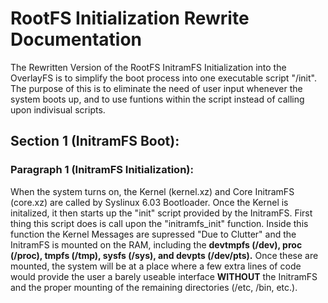 # RootFS Initialization Rewrite Documentation
The Rewritten Version of the RootFS InitramFS Initialization into the OverlayFS is to simplify the boot process into one executable script "/init". The purpose of this is to eliminate the need of user input whenever the system boots up, and to use funtions within the script instead of calling upon indivisual scripts.


## Section 1 (InitramFS Boot):

### Paragraph 1 (InitramFS Initialization):
When the system turns on, the Kernel (kernel.xz) and Core InitramFS (core.xz) are called by Syslinux 6.03 Bootloader. Once the Kernel is initalized, it then starts up the "init" script provided by the InitramFS. First thing this script does is call upon the "initramfs_init" function. Inside this function the Kernel Messages are supressed "Due to Clutter" and the InitramFS is mounted on the RAM, including the **devtmpfs (/dev), proc (/proc), tmpfs (/tmp), sysfs (/sys), and devpts (/dev/pts).** Once these are mounted, the system will be at a place where a few extra lines of code would provide the user a barely useable interface **WITHOUT** the InitramFS and the proper mounting of the remaining directories (/etc, /bin, etc.).
